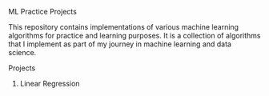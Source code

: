 ML Practice Projects

This repository contains implementations of various machine learning algorithms for practice and learning purposes. It is a collection of algorithms that I implement as part of my journey in machine learning and data science.

Projects

1. Linear Regression